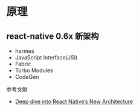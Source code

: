 # 原理

## react-native 0.6x 新架构

- hermes
- JavaScript Interface(JSI)
- Fabric
- Turbo Modules
- CodeGen

参考文献

- [Deep dive into React Native’s New Architecture](https://medium.com/coox-tech/deep-dive-into-react-natives-new-architecture-fb67ae615ccd)
